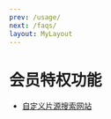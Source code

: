 ```yaml
---
prev: /usage/
next: /faqs/
layout: MyLayout
---
```


# 会员特权功能

- [自定义片源搜索网站](/vipFeatures/customSearchWs/)
